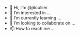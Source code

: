 - 👋 Hi, I’m @j6collier
- 👀 I’m interested in ...
- 🌱 I’m currently learning ...
- 💞️ I’m looking to collaborate on ...
- 📫 How to reach me ...

<!---
j6collier/j6collier is a ✨ special ✨ repository because its `README.md` (this file) appears on your GitHub profile.
You can click the Preview link to take a look at your changes.
--->
